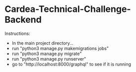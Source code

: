 # Cardea-Technical-Challenge-Backend

Instructions:
- In the main project directory...
- run "python3 manage.py makemigrations jobs"
- run "python3 manage.py migrate"
- run "python3 manage.py runserver"
- go to "http://localhost:8000/graphql" to see if it is running
